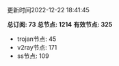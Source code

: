 更新时间2022-12-22 18:41:45

**总订阅: 73**
**总节点: 1214**
**有效节点: 325**
- trojan节点: 45
- v2ray节点: 171
- ss节点: 109
